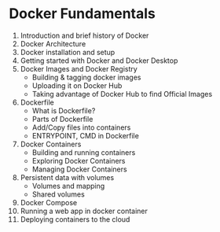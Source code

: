 # Docker Fundamentals

1. Introduction and brief history of Docker
2. Docker Architecture
3. Docker installation and setup
4. Getting started with Docker and Docker Desktop
5. Docker Images and Docker Registry
    * Building & tagging docker images
    * Uploading it on Docker Hub
    * Taking advantage of Docker Hub to find Official Images
6. Dockerfile
    * What is Dockerfile?
    * Parts of Dockerfile
    * Add/Copy files into containers
    * ENTRYPOINT, CMD in Dockerfile
7. Docker Containers
    * Building and running containers
    * Exploring Docker Containers
    * Managing Docker Containers
8. Persistent data with volumes
    * Volumes and mapping
    * Shared volumes
9. Docker Compose
10. Running a web app in docker container
11. Deploying containers to the cloud